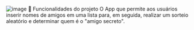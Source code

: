 ![image](https://github.com/user-attachments/assets/82420443-080d-41f8-a4a0-22bed8d7f2d4)
🔨 Funcionalidades do projeto
 O App que permite aos usuários inserir nomes de amigos em uma lista para, em seguida, realizar um sorteio aleatório e determinar quem é o "amigo secreto".
